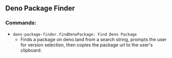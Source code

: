 ## Deno Package Finder

### Commands:
* `deno-package-finder.findDenoPackage: Find Deno Package`
  * Finds a package on deno.land from a search string, prompts the user for version selection, then copies the package url to the user's clipboard.